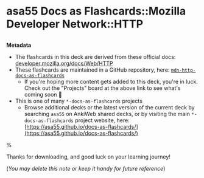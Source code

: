 # asa55 Docs as Flashcards::Mozilla Developer Network::HTTP

##

**Metadata**

- The flashcards in this deck are derived from these official docs: [developer.mozilla.org/docs/Web/HTTP](https://developer.mozilla.org/docs/Web/HTTP)
- These flashcards are maintained in a GitHub repository, here: [`mdn-http-docs-as-flashcards`](https://github.com/asa55/mdn-http-docs-as-flashcards)
  - If you're hoping more content gets added to this deck, you're in luck. Check out the "Projects" board at the above link to see what's coming soon 🚀
- This is one of many `*-docs-as-flashcards` projects
  - Browse additional decks or the latest version of the current deck by searching `asa55` on AnkiWeb shared decks, or by visiting the main `*-docs-as-flashcards` project website, here: [https://asa55.github.io/docs-as-flashcards/](https://asa55.github.io/docs-as-flashcards/)

%

Thanks for downloading, and good luck on your learning journey!

(_You may delete this note or keep it handy for future reference_)
